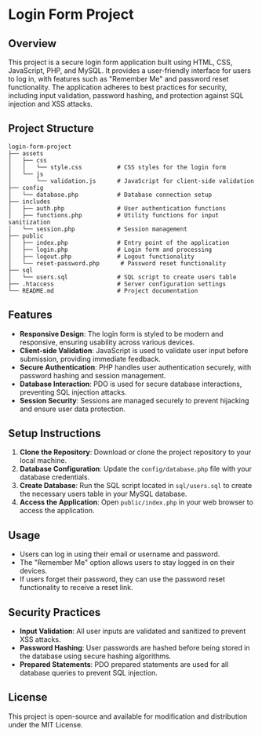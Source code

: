 # Login Form Project

## Overview
This project is a secure login form application built using HTML, CSS, JavaScript, PHP, and MySQL. It provides a user-friendly interface for users to log in, with features such as "Remember Me" and password reset functionality. The application adheres to best practices for security, including input validation, password hashing, and protection against SQL injection and XSS attacks.

## Project Structure
```
login-form-project
├── assets
│   ├── css
│   │   └── style.css          # CSS styles for the login form
│   └── js
│       └── validation.js      # JavaScript for client-side validation
├── config
│   └── database.php           # Database connection setup
├── includes
│   ├── auth.php               # User authentication functions
│   ├── functions.php          # Utility functions for input sanitization
│   └── session.php            # Session management
├── public
│   ├── index.php              # Entry point of the application
│   ├── login.php              # Login form and processing
│   ├── logout.php             # Logout functionality
│   └── reset-password.php      # Password reset functionality
├── sql
│   └── users.sql              # SQL script to create users table
├── .htaccess                  # Server configuration settings
└── README.md                  # Project documentation
```

## Features
- **Responsive Design**: The login form is styled to be modern and responsive, ensuring usability across various devices.
- **Client-side Validation**: JavaScript is used to validate user input before submission, providing immediate feedback.
- **Secure Authentication**: PHP handles user authentication securely, with password hashing and session management.
- **Database Interaction**: PDO is used for secure database interactions, preventing SQL injection attacks.
- **Session Security**: Sessions are managed securely to prevent hijacking and ensure user data protection.

## Setup Instructions
1. **Clone the Repository**: Download or clone the project repository to your local machine.
2. **Database Configuration**: Update the `config/database.php` file with your database credentials.
3. **Create Database**: Run the SQL script located in `sql/users.sql` to create the necessary users table in your MySQL database.
4. **Access the Application**: Open `public/index.php` in your web browser to access the application.

## Usage
- Users can log in using their email or username and password.
- The "Remember Me" option allows users to stay logged in on their devices.
- If users forget their password, they can use the password reset functionality to receive a reset link.

## Security Practices
- **Input Validation**: All user inputs are validated and sanitized to prevent XSS attacks.
- **Password Hashing**: User passwords are hashed before being stored in the database using secure hashing algorithms.
- **Prepared Statements**: PDO prepared statements are used for all database queries to prevent SQL injection.

## License
This project is open-source and available for modification and distribution under the MIT License.
